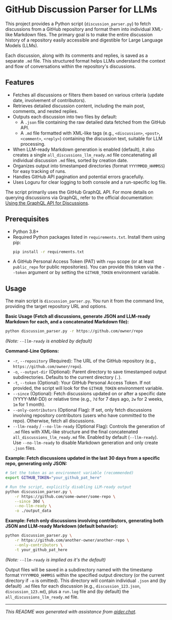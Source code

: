 # GitHub Discussion Parser for LLMs

This project provides a Python script (`discussion_parser.py`) to fetch discussions from a GitHub repository and format them into individual XML-like Markdown files. The primary goal is to make the entire discussion history of a repository easily accessible and digestible for Large Language Models (LLMs).

Each discussion, along with its comments and replies, is saved as a separate `.md` file. This structured format helps LLMs understand the context and flow of conversations within the repository's discussions.

## Features

*   Fetches all discussions or filters them based on various criteria (update date, involvement of contributors).
*   Retrieves detailed discussion content, including the main post, comments, and nested replies.
*   Outputs each discussion into two files by default:
    *   A `.json` file containing the raw detailed data fetched from the GitHub API.
    *   A `.md` file formatted with XML-like tags (e.g., `<discussion>`, `<post>`, `<comment>`, `<reply>`) containing the discussion text, suitable for LLM processing.
*   When LLM-ready Markdown generation is enabled (default), it also creates a single `all_discussions_llm_ready.md` file concatenating all individual discussion `.md` files, sorted by creation date.
*   Organizes output into timestamped directories (format `YYYYMMDD_HHMMSS`) for easy tracking of runs.
*   Handles GitHub API pagination and potential errors gracefully.
*   Uses Loguru for clear logging to both console and a run-specific log file.

The script primarily uses the GitHub GraphQL API. For more details on querying discussions via GraphQL, refer to the official documentation: [Using the GraphQL API for Discussions](https://docs.github.com/en/graphql/guides/using-the-graphql-api-for-discussions).

## Prerequisites

*   Python 3.8+
*   Required Python packages listed in `requirements.txt`. Install them using pip:
    ```bash
    pip install -r requirements.txt
    ```
*   A GitHub Personal Access Token (PAT) with `repo` scope (or at least `public_repo` for public repositories). You can provide this token via the `--token` argument or by setting the `GITHUB_TOKEN` environment variable.

## Usage

The main script is `discussion_parser.py`. You run it from the command line, providing the target repository URL and options.

**Basic Usage (Fetch all discussions, generate JSON and LLM-ready Markdown for each, and a concatenated Markdown file):**

```bash
python discussion_parser.py -r https://github.com/owner/repo
```
*(Note: `--llm-ready` is enabled by default)*

**Command-Line Options:**

*   `-r`, `--repository` (Required): The URL of the GitHub repository (e.g., `https://github.com/owner/repo`).
*   `-o`, `--output-dir` (Optional): Parent directory to save timestamped output subdirectories. Defaults to the current directory (`.`).
*   `-t`, `--token` (Optional): Your GitHub Personal Access Token. If not provided, the script will look for the `GITHUB_TOKEN` environment variable.
*   `--since` (Optional): Fetch discussions updated on or after a specific date (YYYY-MM-DD) or relative time (e.g., `7d` for 7 days ago, `2w` for 2 weeks, `1m` for 1 month).
*   `--only-contributors` (Optional Flag): If set, only fetch discussions involving repository contributors (users who have committed to the repo). Otherwise, fetch all discussions.
*   `--llm-ready` / `--no-llm-ready` (Optional Flag): Controls the generation of `.md` files with XML-like structure and the final concatenated `all_discussions_llm_ready.md` file. Enabled by default (`--llm-ready`). Use `--no-llm-ready` to disable Markdown generation and only create `.json` files.

**Example: Fetch discussions updated in the last 30 days from a specific repo, generating only JSON:**

```bash
# Set the token as an environment variable (recommended)
export GITHUB_TOKEN="your_github_pat_here"

# Run the script, explicitly disabling LLM-ready output
python discussion_parser.py \
    -r https://github.com/some-owner/some-repo \
    --since 30d \
    --no-llm-ready \
    -o ./output_data
```

**Example: Fetch only discussions involving contributors, generating both JSON and LLM-ready Markdown (default behavior):**

```bash
python discussion_parser.py \
    -r https://github.com/another-owner/another-repo \
    --only-contributors \
    -t your_github_pat_here
```
*(Note: `--llm-ready` is implied as it's the default)*

Output files will be saved in a subdirectory named with the timestamp format `YYYYMMDD_HHMMSS` within the specified output directory (or the current directory if `-o` is omitted). This directory will contain individual `.json` and (by default) `.md` files for each discussion (e.g., `discussion_123.json`, `discussion_123.md`), plus a `run.log` file and (by default) the `all_discussions_llm_ready.md` file.

---

*This README was generated with assistance from [aider.chat](https://github.com/Aider-AI/aider/issues).*
